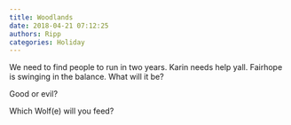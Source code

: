 ```yaml
---
title: Woodlands
date: 2018-04-21 07:12:25
authors: Ripp
categories: Holiday
---
```


 We need to find people to run in two years. Karin needs help yall. Fairhope is swinging in the balance. What will it be? 

Good or evil?

Which Wolf(e) will you feed?